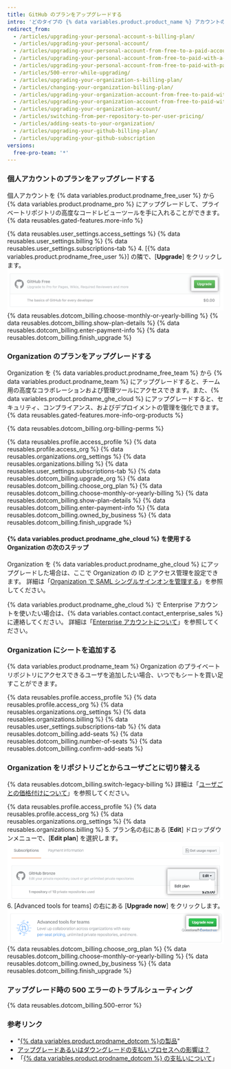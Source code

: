 ```yaml
---
title: GitHub のプランをアップグレードする
intro: 'どのタイプの {% data variables.product.product_name %} アカウントのプランもいつでもアップグレードできます。'
redirect_from:
  - /articles/upgrading-your-personal-account-s-billing-plan/
  - /articles/upgrading-your-personal-account/
  - /articles/upgrading-your-personal-account-from-free-to-a-paid-account/
  - /articles/upgrading-your-personal-account-from-free-to-paid-with-a-credit-card/
  - /articles/upgrading-your-personal-account-from-free-to-paid-with-paypal/
  - /articles/500-error-while-upgrading/
  - /articles/upgrading-your-organization-s-billing-plan/
  - /articles/changing-your-organization-billing-plan/
  - /articles/upgrading-your-organization-account-from-free-to-paid-with-a-credit-card/
  - /articles/upgrading-your-organization-account-from-free-to-paid-with-paypal/
  - /articles/upgrading-your-organization-account/
  - /articles/switching-from-per-repository-to-per-user-pricing/
  - /articles/adding-seats-to-your-organization/
  - /articles/upgrading-your-github-billing-plan/
  - /articles/upgrading-your-github-subscription
versions:
  free-pro-team: '*'
---
```


### 個人アカウントのプランをアップグレードする

個人アカウントを {% data variables.product.prodname_free_user %} から {% data variables.product.prodname_pro %} にアップグレードして、プライベートリポジトリの高度なコードレビューツールを手に入れることができます。 {% data reusables.gated-features.more-info %}

{% data reusables.user_settings.access_settings %}
{% data reusables.user_settings.billing %}
{% data reusables.user_settings.subscriptions-tab %}
4. [{% data variables.product.prodname_free_user %}] の隣で、[**Upgrade**] をクリックします。 ![アップグレードボタン](/assets/images/help/billing/settings_billing_user_upgrade.png)
{% data reusables.dotcom_billing.choose-monthly-or-yearly-billing %}
{% data reusables.dotcom_billing.show-plan-details %}
{% data reusables.dotcom_billing.enter-payment-info %}
{% data reusables.dotcom_billing.finish_upgrade %}

### Organization のプランをアップグレードする

Organization を {% data variables.product.prodname_free_team %} から {% data variables.product.prodname_team %} にアップグレードすると、チーム用の高度なコラボレーションおよび管理ツールにアクセスできます。また、{% data variables.product.prodname_ghe_cloud %} にアップグレードすると、セキュリティ、コンプライアンス、およびデプロイメントの管理を強化できます。 {% data reusables.gated-features.more-info-org-products %}

{% data reusables.dotcom_billing.org-billing-perms %}

{% data reusables.profile.access_profile %}
{% data reusables.profile.access_org %}
{% data reusables.organizations.org_settings %}
{% data reusables.organizations.billing %}
{% data reusables.user_settings.subscriptions-tab %}
{% data reusables.dotcom_billing.upgrade_org %}
{% data reusables.dotcom_billing.choose_org_plan %}
{% data reusables.dotcom_billing.choose-monthly-or-yearly-billing %}
{% data reusables.dotcom_billing.show-plan-details %}
{% data reusables.dotcom_billing.enter-payment-info %}
{% data reusables.dotcom_billing.owned_by_business %}
{% data reusables.dotcom_billing.finish_upgrade %}

#### {% data variables.product.prodname_ghe_cloud %} を使用する Organization の次のステップ

Organization を {% data variables.product.prodname_ghe_cloud %} にアップグレードした場合は、ここで Organization の ID とアクセス管理を設定できます。 詳細は「[Organization で SAML シングルサインオンを管理する](/articles/managing-saml-single-sign-on-for-your-organization)」を参照してください。

{% data variables.product.prodname_ghe_cloud %} で Enterprise アカウントを使いたい場合は、{% data variables.contact.contact_enterprise_sales %} に連絡してください。 詳細は「[Enterprise アカウントについて](/articles/about-enterprise-accounts)」を参照してください。

### Organization にシートを追加する

{% data variables.product.prodname_team %} Organization のプライベートリポジトリにアクセスできるユーザを追加したい場合、いつでもシートを買い足すことができます。

{% data reusables.profile.access_profile %}
{% data reusables.profile.access_org %}
{% data reusables.organizations.org_settings %}
{% data reusables.organizations.billing %}
{% data reusables.user_settings.subscriptions-tab %}
{% data reusables.dotcom_billing.add-seats %}
{% data reusables.dotcom_billing.number-of-seats %}
{% data reusables.dotcom_billing.confirm-add-seats %}

### Organization をリポジトリごとからユーザごとに切り替える

{% data reusables.dotcom_billing.switch-legacy-billing %} 詳細は「[ユーザごとの価格付けについて](/articles/about-per-user-pricing)」を参照してください。

{% data reusables.profile.access_profile %}
{% data reusables.profile.access_org %}
{% data reusables.organizations.org_settings %}
{% data reusables.organizations.billing %}
5. プラン名の右にある [**Edit**] ドロップダウンメニューで、[**Edit plan**] を選択します。 ![[Edit] ドロップダウンメニュー](/assets/images/help/billing/per-user-upgrade-button.png)
6. [Advanced tools for teams] の右にある [**Upgrade now**] をクリックします。 ![[Upgrade now] ボタン](/assets/images/help/billing/per-user-upgrade-now-button.png)
{% data reusables.dotcom_billing.choose_org_plan %}
{% data reusables.dotcom_billing.choose-monthly-or-yearly-billing %}
{% data reusables.dotcom_billing.owned_by_business %}
{% data reusables.dotcom_billing.finish_upgrade %}

### アップグレード時の 500 エラーのトラブルシューティング

{% data reusables.dotcom_billing.500-error %}

### 参考リンク

- "[{% data variables.product.prodname_dotcom %}の製品](/articles/github-s-products)"
- [アップグレードあるいはダウングレードの支払いプロセスへの影響は？](/articles/how-does-upgrading-or-downgrading-affect-the-billing-process)
- 「[{% data variables.product.prodname_dotcom %} の支払いについて](/articles/about-billing-on-github)」
